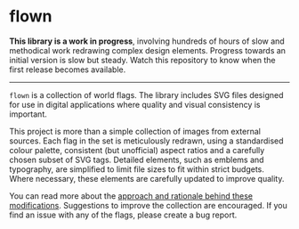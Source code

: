 # flown

**This library is a work in progress**, involving hundreds of hours of slow and
methodical work redrawing complex design elements. Progress towards an initial
version is slow but steady. Watch this repository to know when the first release
becomes available.

---

`flown` is a collection of world flags. The library includes SVG files designed
for use in digital applications where quality and visual consistency is
important.

This project is more than a simple collection of images from external sources.
Each flag in the set is meticulously redrawn, using a standardised colour
palette, consistent (but unofficial) aspect ratios and a carefully chosen subset
of SVG tags. Detailed elements, such as emblems and typography, are simplified
to limit file sizes to fit within strict budgets. Where necessary, these
elements are carefully updated to improve quality.

You can read more about the [approach and rationale behind these
modifications](about). Suggestions to
improve the collection are encouraged. If you find an issue with any of the
flags, please create a bug report.

[about]: /https://stephenhutchings.github.io/flown/about/

